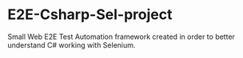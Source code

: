 # E2E-Csharp-Sel-project
Small Web E2E Test Automation framework created in order to better understand C# working with Selenium.
